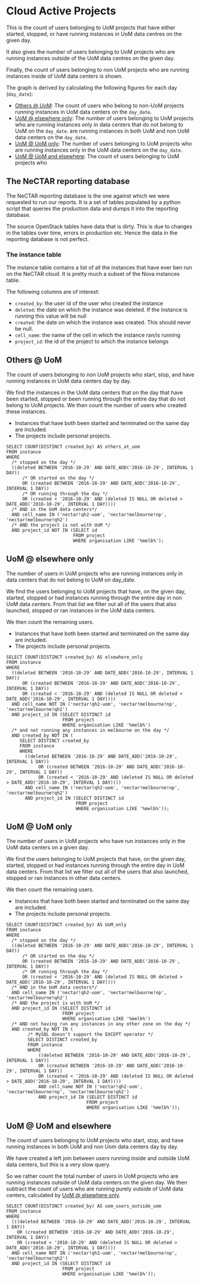# Cloud Active Projects

This is the count of users belonging to UoM projects that have either started, 
stopped, or have running instances in UoM data centres on the given day.

It also gives the number of users belonging to UoM projects who are running
instances outside of the UoM data centres on the given day.

Finally, the count of users belonging to non UoM projects who are running 
instances inside of UoM data centers is shown.

The graph is derived by calculating the following figures for each day 
(`day_date`):

* [Others @ UoM](#others--uom): The count of users who belong to non-UoM 
  projects running instances in UoM data centers on the `day_date`.
* [UoM @ elsewhere only](#uom--elsewhere-only): The number of users belonging
  to UoM projects who are running instances only in data centers that do not
  belong to UoM on the `day_date`.
  are running instances in both UoM and non UoM data centers on the `day_date`. 
* [UoM @ UoM only](#Auom--uom-only): The number of users belonging to UoM projects who are 
  running instances only in the UoM data centers on the `day_date`.
* [UoM @ UoM and elsewhere](#uom--uom-and-elsewhere): The count of users 
  belonging to UoM projects who 
  
## The NeCTAR reporting database

The NeCTAR reporting database is the one against which we were requested
to run our reports. It is a set of tables populated by a python script that 
queries the production data and dumps it into the reporting database.

The source OpenStack tables have data that is dirty. This is due to changes
in the tables over time, errors in production etc. Hence the data in the
reporting database is not perfect.

### The instance table
  
The instance table contains a list of all the instances that have ever ben run 
on the NeCTAR cloud. It is pretty much a subset of the Nova instances table.

The following columns are of interest:

* `created_by`: the user id of the user who created the instance
* `deleted`: the date on which the instance was deleted. If the instance
  is running this value will be null
* `created`: the date on which the instance was created. This should never
  be null.
* `cell_name`: the name of the cell in which the instance ran/is running
* `project_id`: the id of the project to which the instance belongs

## Others @ UoM

The count of users belonging to non UoM projects who start, stop, and
have running instances in UoM data centers day by day.

We find the instances in the UoM data centers that on the day that have been 
started, stopped or been running through the entire day that do not belong to
UoM projects. We then count the number of users who created these instances.

* Instances that have both been started and terminated on the same day are
  included.
* The projects include personal projects.

```mysql
SELECT COUNT(DISTINCT created_by) AS others_at_uom
FROM instance
WHERE
  /* stopped on the day */
  ((deleted BETWEEN '2016-10-29' AND DATE_ADD('2016-10-29', INTERVAL 1 DAY))
      /* OR started on the day */
      OR (created BETWEEN '2016-10-29' AND DATE_ADD('2016-10-29', INTERVAL 1 DAY))
      /* OR running through the day */
      OR (created < '2016-10-29' AND (deleted IS NULL OR deleted > DATE_ADD('2016-10-29', INTERVAL 1 DAY))))
  /* AND in the UoM data centers*/
  AND cell_name IN ('nectar!qh2-uom', 'nectar!melbourne!np', 'nectar!melbourne!qh2')
  /* AND the project is not with UoM */
  AND project_id NOT IN (SELECT id
                         FROM project
                         WHERE organisation LIKE '%melb%');
```

## UoM @ elsewhere only

The number of users in UoM projects who are running instances
only in data centers that do not belong to UoM on day_date.

We find the users belonging to UoM projects that have, on the given day, 
started, stopped or had instances running through the entire day in non UoM
data centers. From that list we filter out all of the users that also launched, 
stopped or ran instances in the UoM data centers.

We then count the remaining users. 

* Instances that have both been started and terminated on the same day are
  included.
* The projects include personal projects.

```mysql
SELECT COUNT(DISTINCT created_by) AS elsewhere_only
FROM instance
WHERE 
  ((deleted BETWEEN '2016-10-29' AND DATE_ADD('2016-10-29', INTERVAL 1 DAY))
      OR (created BETWEEN '2016-10-29' AND DATE_ADD('2016-10-29', INTERVAL 1 DAY))
      OR (created < '2016-10-29' AND (deleted IS NULL OR deleted > DATE_ADD('2016-10-29', INTERVAL 1 DAY))))
  AND cell_name NOT IN ('nectar!qh2-uom', 'nectar!melbourne!np', 'nectar!melbourne!qh2')
  AND project_id IN (SELECT DISTINCT id
                     FROM project
                     WHERE organisation LIKE '%melb%')
  /* and not running any instances in melbourne on the day */
  AND created_by NOT IN (
     SELECT DISTINCT created_by
     FROM instance
     WHERE
       ((deleted BETWEEN '2016-10-29' AND DATE_ADD('2016-10-29', INTERVAL 1 DAY))
            OR (created BETWEEN '2016-10-29' AND DATE_ADD('2016-10-29', INTERVAL 1 DAY))
            OR (created < '2016-10-29' AND (deleted IS NULL OR deleted > DATE_ADD('2016-10-29', INTERVAL 1 DAY))))
       AND cell_name IN ('nectar!qh2-uom', 'nectar!melbourne!np', 'nectar!melbourne!qh2')
       AND project_id IN (SELECT DISTINCT id
                          FROM project
                          WHERE organisation LIKE '%melb%'));
```

## UoM @ UoM only

The number of users in UoM projects who have run instances only in the 
UoM data centers on a given day.

We find the users belonging to UoM projects that have, on the given day, 
started, stopped or had instances running through the entire day in UoM
data centers. From that list we filter out all of the users that also launched, 
stopped or ran instances in other data centers.

We then count the remaining users. 

* Instances that have both been started and terminated on the same day are
  included.
* The projects include personal projects.

```mysql
SELECT COUNT(DISTINCT created_by) AS UoM_only
FROM instance
WHERE 
  /* stopped on the day */
  ((deleted BETWEEN '2016-10-29' AND DATE_ADD('2016-10-29', INTERVAL 1 DAY))
      /* OR started on the day */
      OR (created BETWEEN '2016-10-29' AND DATE_ADD('2016-10-29', INTERVAL 1 DAY))
      /* OR running through the day */
      OR (created < '2016-10-29' AND (deleted IS NULL OR deleted > DATE_ADD('2016-10-29', INTERVAL 1 DAY))))
  /* AND in the UoM data centers*/
  AND cell_name IN ('nectar!qh2-uom', 'nectar!melbourne!np', 'nectar!melbourne!qh2')
  /* AND the project is with UoM */
  AND project_id IN (SELECT DISTINCT id
                     FROM project
                     WHERE organisation LIKE '%melb%')
  /* AND not having run any instances in any other zone on the day */
  AND created_by NOT IN (
        /* MySQL doesn't support the EXCEPT operator */
        SELECT DISTINCT created_by
        FROM instance
        WHERE
            ((deleted BETWEEN '2016-10-29' AND DATE_ADD('2016-10-29', INTERVAL 1 DAY))
            OR (created BETWEEN '2016-10-29' AND DATE_ADD('2016-10-29', INTERVAL 1 DAY))
            OR (created < '2016-10-29' AND (deleted IS NULL OR deleted > DATE_ADD('2016-10-29', INTERVAL 1 DAY))))
            AND cell_name NOT IN ('nectar!qh2-uom', 'nectar!melbourne!np', 'nectar!melbourne!qh2')
            AND project_id IN (SELECT DISTINCT id
                              FROM project
                              WHERE organisation LIKE '%melb%'));
```

## UoM @ UoM and elsewhere

The count of users belonging to UoM projects who start, stop, and have running
instances in both UoM and non Uom data centers day by day.

We have created a left join between users running inside and outside UoM
data centers, but this is a very slow query. 

So we rather count the total number of users in UoM projects who are running 
instances outside of UoM data centers on the given day. We then subtract the 
count of users who are running purely outside of UoM data centers, calculated
by [UoM @ elsewhere only](#uom--elsewhere-only). 

```mysql
SELECT COUNT(DISTINCT created_by) AS uom_users_outside_uom
FROM instance
WHERE
  (((deleted BETWEEN '2016-10-29' AND DATE_ADD('2016-10-29', INTERVAL 1 DAY))
    OR (created BETWEEN '2016-10-29' AND DATE_ADD('2016-10-29', INTERVAL 1 DAY))
    OR (created < '2016-10-29' AND (deleted IS NULL OR deleted > DATE_ADD('2016-10-29', INTERVAL 1 DAY))))
  AND cell_name NOT IN ('nectar!qh2-uom', 'nectar!melbourne!np', 'nectar!melbourne!qh2')
  AND project_id IN (SELECT DISTINCT id
                     FROM project
                     WHERE organisation LIKE '%melb%'));
```

